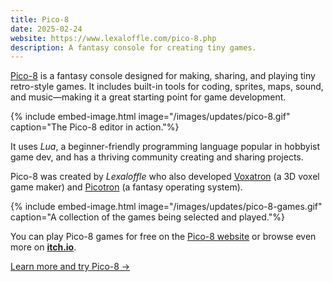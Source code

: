 ```yaml
---
title: Pico-8
date: 2025-02-24
website: https://www.lexaloffle.com/pico-8.php
description: A fantasy console for creating tiny games.
---
```


[Pico-8][pico8-link] is a fantasy console designed for making, sharing, and playing tiny retro-style games. It includes built-in tools for coding, sprites, maps, sound, and music—making it a great starting point for game development.

{% include embed-image.html image="/images/updates/pico-8.gif" caption="The Pico-8 editor in action."%}

It uses *Lua*, a beginner-friendly programming language popular in hobbyist game dev, and has a thriving community creating and sharing projects.

Pico-8 was created by *Lexaloffle* who also developed [Voxatron](https://www.lexaloffle.com/voxatron.php) (a 3D voxel game maker) and [Picotron](https://www.lexaloffle.com/picotron.php) (a fantasy operating system).

{% include embed-image.html image="/images/updates/pico-8-games.gif" caption="A collection of the games being selected and played."%}

You can play Pico-8 games for free on the [Pico-8 website](https://www.lexaloffle.com/bbs/?cat=7#sub=2) or browse even more on **[itch.io](https://itch.io/games/tag-pico-8)**.

[Learn more and try Pico-8 &rarr;][pico8-link]

[pico8-link]: https://www.lexaloffle.com/pico-8.php
